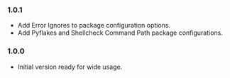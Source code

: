 ### 1.0.1
- Add Error Ignores to package configuration options.
- Add Pyflakes and Shellcheck Command Path package configurations.

### 1.0.0
- Initial version ready for wide usage.
